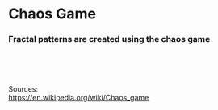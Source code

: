 # Chaos Game

### Fractal patterns are created using the chaos game

<br>
<br>
<br>

Sources: <br>
https://en.wikipedia.org/wiki/Chaos_game
